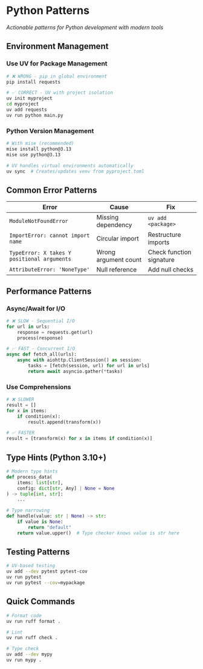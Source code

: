 # Python Patterns

*Actionable patterns for Python development with modern tools*

## Environment Management

### Use UV for Package Management
```bash
# ❌ WRONG - pip in global environment
pip install requests

# ✅ CORRECT - UV with project isolation
uv init myproject
cd myproject
uv add requests
uv run python main.py
```

### Python Version Management
```bash
# With mise (recommended)
mise install python@3.13
mise use python@3.13

# UV handles virtual environments automatically
uv sync  # Creates/updates venv from pyproject.toml
```

## Common Error Patterns

| Error | Cause | Fix |
|-------|-------|-----|
| `ModuleNotFoundError` | Missing dependency | `uv add <package>` |
| `ImportError: cannot import name` | Circular import | Restructure imports |
| `TypeError: X takes Y positional arguments` | Wrong argument count | Check function signature |
| `AttributeError: 'NoneType'` | Null reference | Add null checks |

## Performance Patterns

### Async/Await for I/O
```python
# ❌ SLOW - Sequential I/O
for url in urls:
    response = requests.get(url)
    process(response)

# ✅ FAST - Concurrent I/O
async def fetch_all(urls):
    async with aiohttp.ClientSession() as session:
        tasks = [fetch(session, url) for url in urls]
        return await asyncio.gather(*tasks)
```

### Use Comprehensions
```python
# ❌ SLOWER
result = []
for x in items:
    if condition(x):
        result.append(transform(x))

# ✅ FASTER
result = [transform(x) for x in items if condition(x)]
```

## Type Hints (Python 3.10+)
```python
# Modern type hints
def process_data(
    items: list[str],
    config: dict[str, Any] | None = None
) -> tuple[int, str]:
    ...

# Type narrowing
def handle(value: str | None) -> str:
    if value is None:
        return "default"
    return value.upper()  # Type checker knows value is str here
```

## Testing Patterns
```bash
# UV-based testing
uv add --dev pytest pytest-cov
uv run pytest
uv run pytest --cov=mypackage
```

## Quick Commands
```bash
# Format code
uv run ruff format .

# Lint
uv run ruff check .

# Type check
uv add --dev mypy
uv run mypy .
```